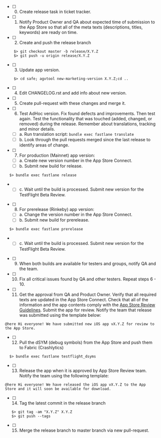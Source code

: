 - [ ] 0. Create release task in ticket tracker.
- [ ] 1. Notify Product Owner and QA about expected time of submission to the App Store
so that all of the meta texts (descriptions, titles, keywords) are ready on time.
- [ ] 2. Create and push the release branch

```
    $> git checkout master -b release/X.Y.Z
    $> git push -u origin release/X.Y.Z
```

- [ ] 3. Update app version.

```
    $> cd safe; agvtool new-marketing-version X.Y.Z;cd ..
```

- [ ] 4. Edit CHANGELOG.rst and add info about new version.
- [ ] 5. Create pull-request with these changes and merge it.

- [ ] 6. Test AdHoc version. Fix found defects and improvements. Then test again. Test the functionality that was touched (added, changed, or removed) during the release. Remember about translations, tracking and minor details.

  - [ ] a. Run translation script: `bundle exec fastlane translate`
  - [ ] b. Look through the pull requests merged since the last release to identify areas of change.

- [ ] 7. For production (Mainnet) app version:

  - [ ] a. Create new version number in the App Store Connect.
  - [ ] b. Submit new build for release.

```
  $> bundle exec fastlane release
```
- 
  - [ ] c. Wait until the build is processed. Submit new version for the TestFlight Beta Review.

- [ ] 8. For prerelease (Rinkeby) app version:

  - [ ] a. Change the version number in the App Store Connect.
  - [ ] b. Submit new build for prerelease. 

```
  $> bundle exec fastlane prerelease
```
- 
  - [ ] c. Wait until the build is processed. Submit new version for the TestFlight Beta Review.

- [ ] 9. When both builds are available for testers and groups, notify QA and the team.
- [ ] 10. Fix all critical issues found by QA and other testers. Repeat steps 6 - 10.
- [ ] 11. Get the approval from QA and Product Owner. 
  Verify that all required texts are updated in the App Store Connect. 
  Check that all of the information and the app contents
  comply with the [App Store Review Guidelines](https://developer.apple.com/app-store/review/guidelines/).
  Submit the app for review. Notify the team that release was submitted using the template below:

```
@here Hi everyone! We have submitted new iOS app vX.Y.Z for review to the App Store.
```

- [ ] 12. Pull the dSYM (debug symbols) from the App Store and push them to Fabric (Crashlytics)

```
  $> bundle exec fastlane testflight_dsyms
```

- [ ] 13. Release the app when it is approved by App Store Review team. Notify the team using the following template:

```
@here Hi everyone! We have released the iOS app vX.Y.Z to the App Store and it will soon be available for download.
```

- [ ] 14. Tag the latest commit in the release branch

```
   $> git tag -am "X.Y.Z" X.Y.Z
   $> git push --tags
```

- [ ] 15. Merge the release branch to master branch via new pull-request.
